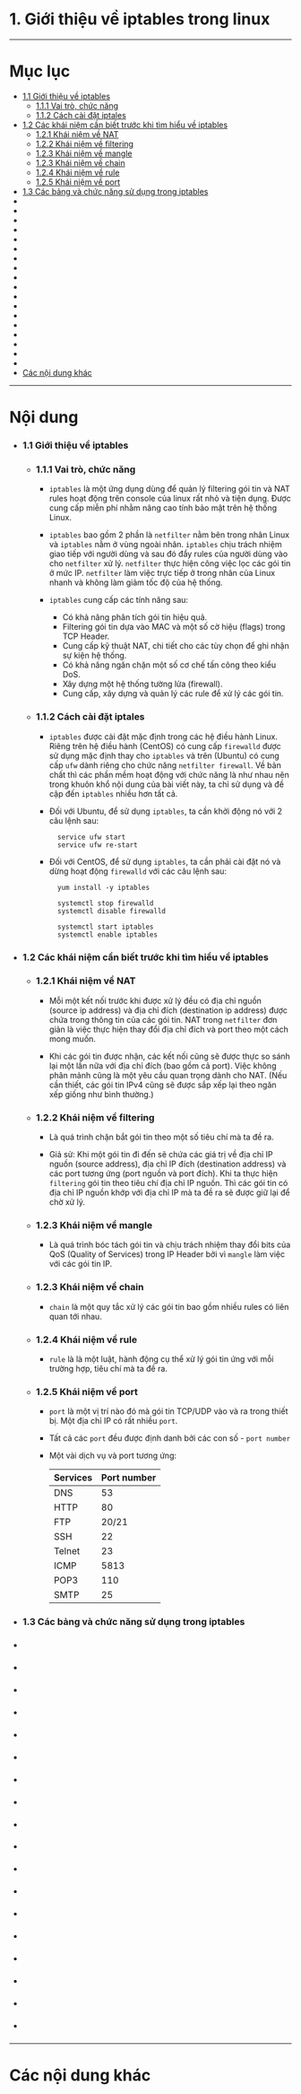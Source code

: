 # 1. Giới thiệu về iptables trong linux

____

# Mục lục


- [1.1 Giới thiệu về iptables](#about)
    - [1.1.1 Vai trò, chức năng](#role)
    - [1.1.2 Cách cài đặt iptales](#install)
- [1.2 Các khái niệm cần biết trước khi tìm hiểu về iptables](#concepts)
    - [1.2.1 Khái niệm về NAT](#about-NAT)
    - [1.2.2 Khái niệm về filtering](#about-filtering)
    - [1.2.3 Khái niệm về mangle](#about-mangle)
    - [1.2.3 Khái niệm về chain](#about-chain)
    - [1.2.4 Khái niệm về rule](#about-rule)
    - [1.2.5 Khái niệm về port](#about-port)
- [1.3 Các bảng và chức năng sử dụng trong iptables](#tables)
- [](#)
- [](#)
- [](#)
- [](#)
- [](#)
- [](#)
- [](#)
- [](#)
- [](#)
- [](#)
- [](#)
- [](#)
- [](#)
- [](#)
- [](#)
- [](#)
- [](#)
- [](#)
- [Các nội dung khác](#content-others)

____

# <a name="content">Nội dung</a>

- ### <a name="about">1.1 Giới thiệu về iptables</a>
    - ### <a name="role">1.1.1 Vai trò, chức năng</a>

        - `iptables` là một ứng dụng dùng để quản lý filtering gói tin và NAT rules hoạt động trên console của linux rất nhỏ và tiện dụng. Được cung cấp miễn phí nhằm nâng cao tính bảo mật trên hệ thống Linux.

        - `iptables` bao gồm 2 phần là `netfilter` nằm bên trong nhân Linux và `iptables` nằm ở vùng ngoài nhân. `iptables` chịu trách nhiệm giao tiếp với người dùng và sau đó đẩy rules của người dùng vào cho `netfilter` xử lý. `netfilter` thực hiện công việc lọc các gói tin ở mức IP. `netfilter` làm việc trực tiếp ở trong nhân của Linux nhanh và không làm giảm tốc độ của hệ thống.

        - `iptables` cung cấp các tính năng sau:

            - Có khả năng phân tích gói tin hiệu quả.
            - Filtering gói tin dựa vào MAC và một số cờ hiệu (flags) trong TCP Header.
            - Cung cấp kỹ thuật NAT, chi tiết cho các tùy chọn để ghi nhận sự kiện hệ thống.
            - Có khả năng ngăn chặn một số cơ chế tấn công theo kiểu DoS.
            - Xây dựng một hệ thống tường lửa (firewall).
            - Cung cấp, xây dựng và quản lý các rule để xử lý các gói tin.

        
    - ### <a name="install">1.1.2 Cách cài đặt iptales</a>

        - `iptables` được cài đặt mặc định trong các hệ điều hành Linux. Riêng trên hệ điều hành (CentOS) có cung cấp `firewalld` được sử dụng mặc định thay cho `iptables` và trên (Ubuntu) có cung cấp `ufw` dành riêng cho chức năng `netfilter firewall`. Về bản chất thì các phần mềm hoạt động với chức năng là như nhau nên trong khuôn khổ nội dung của bài viết này, ta chỉ sử dụng và đề cập đến `iptables` nhiều hơn tất cả.

        - Đối với Ubuntu, để sử dụng `iptables`, ta cần khởi động nó với 2 câu lệnh sau:

                service ufw start
                service ufw re-start

        - Đối với CentOS, để sử dụng `iptables`, ta cần phải cài đặt nó và dừng hoạt động `firewalld` với các câu lệnh sau:

                yum install -y iptables

                systemctl stop firewalld
                systemctl disable firewalld

                systemctl start iptables
                systemctl enable iptables

- ### <a name="concepts">1.2 Các khái niệm cần biết trước khi tìm hiểu về iptables</a>
    - ### <a name="about-NAT">1.2.1 Khái niệm về NAT</a>

        - Mỗi một kết nối trước khi được xử lý đều có địa chỉ nguồn (source ip address) và địa chỉ đích (destination ip address) được chứa trong thông tin của các gói tin. NAT trong `netfilter` đơn giản là việc thực hiện thay đổi địa chỉ đích và port theo một cách mong muốn.

        - Khi các gói tin được nhận, các kết nối cũng sẽ được thực so sánh lại một lần nữa với địa chỉ đích (bao gồm cả port). Việc không phân mảnh cũng là một yêu cầu quan trọng dành cho NAT. (Nếu cần thiết, các gói tin IPv4 cũng sẽ được sắp xếp lại theo ngăn xếp giống như bình thường.)


    - ### <a name="about-filtering">1.2.2 Khái niệm về filtering</a>

        - Là quá trình chặn bắt gói tin theo một số tiêu chí mà ta đề ra.

        - Giả sử: Khi một gói tin đi đến sẽ chứa các giá trị về địa chỉ IP nguồn (source address), địa chỉ IP đích (destination address) và các port tương ứng (port nguồn và port đích). Khi ta thực hiện `filtering` gói tin theo tiêu chí địa chỉ IP nguồn. Thì các gói tin có địa chỉ IP nguồn khớp với địa chỉ IP mà ta đề ra sẽ được giữ lại để chờ xử lý.


    - ### <a name="about-mangle">1.2.3 Khái niệm về mangle</a>

        - Là quá trình bóc tách gói tin và chịu trách nhiệm thay đổi bits của QoS (Quality of Services) trong IP Header bởi vì `mangle` làm việc với các gói tin IP.


    - ### <a name="about-chain">1.2.3 Khái niệm về chain</a>

        - `chain` là một quy tắc xử lý các gói tin bao gồm nhiều rules có liên quan tới nhau.

    - ### <a name="about-rule">1.2.4 Khái niệm về rule</a>

        - `rule` là là một luật, hành động cụ thể xử lý gói tin ứng với mỗi trường hợp, tiêu chí mà ta đề ra.

    - ### <a name="about-port">1.2.5 Khái niệm về port</a>

        - `port` là một vị trí nào đó mà gói tin TCP/UDP vào và ra trong thiết bị. Một địa chỉ IP có rất nhiều `port`.
        - Tất cả các `port` đều được định danh bởi các con số - `port number`
        - Một vài dịch vụ và port tương ứng:

            | Services | Port number |
            | ---------| ------------|
            | DNS      |      53     |
            | HTTP     |      80     |
            | FTP      |     20/21   |
            | SSH      |      22     |
            | Telnet   |      23     |
            | ICMP     |      5813   |
            | POP3     |      110    |
            | SMTP     |      25     |

- ### <a name="tables">1.3 Các bảng và chức năng sử dụng trong iptables</a>
- ### <a name=""></a>
- ### <a name=""></a>
- ### <a name=""></a>
- ### <a name=""></a>
- ### <a name=""></a>
- ### <a name=""></a>
- ### <a name=""></a>
- ### <a name=""></a>
- ### <a name=""></a>
- ### <a name=""></a>
- ### <a name=""></a>
- ### <a name=""></a>
- ### <a name=""></a>
- ### <a name=""></a>
- ### <a name=""></a>
- ### <a name=""></a>
- ### <a name=""></a>
- ### <a name=""></a>


____

# <a name="content-others">Các nội dung khác</a>
